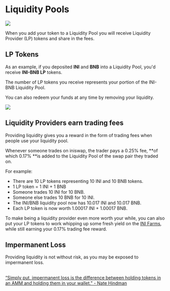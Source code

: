 # Liquidity Pools

![](<../../.gitbook/assets/docs-masthead-4- (1).png>)

When you add your token to a Liquidity Pool you will receive Liquidity Provider (LP) tokens and share in the fees.

## LP Tokens

As an example, if you deposited **INI** and **BNB** into a Liquidity Pool, you'd receive **INI-BNB LP** tokens.

The number of LP tokens you receive represents your portion of the INI-BNB Liquidity Pool. 

You can also redeem your funds at any time by removing your liquidity.

![](../../.gitbook/assets/screenshot-2021-04-19-at-6.27.22-pm.png)

## Liquidity Providers earn trading fees

Providing liquidity gives you a reward in the form of trading fees when people use your liquidity pool. 

Whenever someone trades on iniswap, the trader pays a 0.25% fee, **of which 0.17% **is added to the Liquidity Pool of the swap pair they traded on.

For example:

* There are 10 LP tokens representing 10 INI and 10 BNB tokens.
* 1 LP token = 1 INI + 1 BNB
* Someone trades 10 INI for 10 BNB.
* Someone else trades 10 BNB for 10 INI.
* The INI/BNB liquidity pool now has 10.017 INI and 10.017 BNB.
* Each LP token is now worth 1.00017 INI + 1.00017 BNB.

To make being a liquidity provider even more worth your while, you can also put your LP tokens to work whipping up some fresh yield on the [INI Farms](https://iniswap.finance/farms), while still earning your 0.17% trading fee reward.

## Impermanent Loss

Providing liquidity is not without risk, as you may be exposed to impermanent loss.

\
[“Simply put, impermanent loss is the difference between holding tokens in an AMM and holding them in your wallet.” - Nate Hindman](https://blog.bancor.network/beginners-guide-to-getting-rekt-by-impermanent-loss-7c9510cb2f22)
